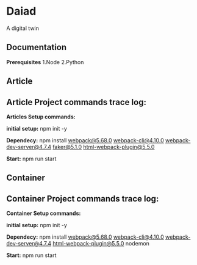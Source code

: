 # Daiad
A digital twin


## Documentation

**Prerequisites**
1.Node
2.Python

## Article
## Article Project commands trace log:
**Articles Setup commands:**

**initial setup:** npm init -y

**Dependecy:**  npm install webpack@5.68.0 webpack-cli@4.10.0 webpack-dev-server@4.7.4 faker@5.1.0 html-webpack-plugin@5.5.0

**Start:** npm run start

## Container
## Container Project commands trace log:

**Container Setup commands:**

**initial setup:** npm init -y

**Dependecy:**  npm install webpack@5.68.0 webpack-cli@4.10.0 webpack-dev-server@4.7.4 html-webpack-plugin@5.5.0 nodemon

**Start:** npm run start

